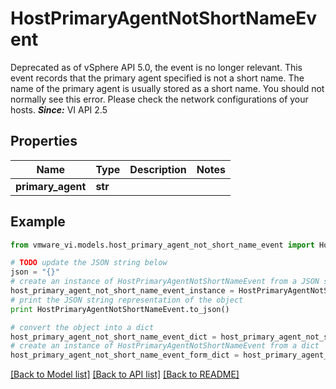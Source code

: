 # HostPrimaryAgentNotShortNameEvent

Deprecated as of vSphere API 5.0, the event is no longer relevant.  This event records that the primary agent specified is not a short name.  The name of the primary agent is usually stored as a short name. You should not normally see this error. Please check the network configurations of your hosts.  ***Since:*** VI API 2.5 

## Properties
Name | Type | Description | Notes
------------ | ------------- | ------------- | -------------
**primary_agent** | **str** |  | 

## Example

```python
from vmware_vi.models.host_primary_agent_not_short_name_event import HostPrimaryAgentNotShortNameEvent

# TODO update the JSON string below
json = "{}"
# create an instance of HostPrimaryAgentNotShortNameEvent from a JSON string
host_primary_agent_not_short_name_event_instance = HostPrimaryAgentNotShortNameEvent.from_json(json)
# print the JSON string representation of the object
print HostPrimaryAgentNotShortNameEvent.to_json()

# convert the object into a dict
host_primary_agent_not_short_name_event_dict = host_primary_agent_not_short_name_event_instance.to_dict()
# create an instance of HostPrimaryAgentNotShortNameEvent from a dict
host_primary_agent_not_short_name_event_form_dict = host_primary_agent_not_short_name_event.from_dict(host_primary_agent_not_short_name_event_dict)
```
[[Back to Model list]](../README.md#documentation-for-models) [[Back to API list]](../README.md#documentation-for-api-endpoints) [[Back to README]](../README.md)


